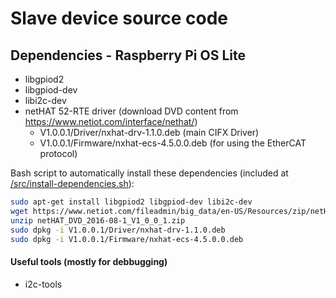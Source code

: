 # Slave device source code

## Dependencies - Raspberry Pi OS Lite

- libgpiod2
- libgpiod-dev
- libi2c-dev
- netHAT 52-RTE driver (download DVD content from https://www.netiot.com/interface/nethat/)
  - V1.0.0.1/Driver/nxhat-drv-1.1.0.deb (main CIFX Driver)
  - V1.0.0.1/Firmware/nxhat-ecs-4.5.0.0.deb (for using the EtherCAT protocol)

Bash script to automatically install these dependencies (included at [/src/install-dependencies.sh](/src/install-dependencies.sh)):

```bash
sudo apt-get install libgpiod2 libgpiod-dev libi2c-dev
wget https://www.netiot.com/fileadmin/big_data/en-US/Resources/zip/netHAT_DVD_2016-08-1_V1_0_0_1.zip
unzip netHAT_DVD_2016-08-1_V1_0_0_1.zip
sudo dpkg -i V1.0.0.1/Driver/nxhat-drv-1.1.0.deb
sudo dpkg -i V1.0.0.1/Firmware/nxhat-ecs-4.5.0.0.deb
```

#### Useful tools (mostly for debbugging)
 - i2c-tools
